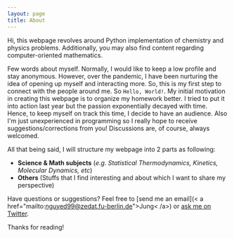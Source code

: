 ```yaml
---
layout: page
title: About
---
```


<p class="message">
  Hi, this webpage revolves around Python implementation of chemistry and physics problems. Additionally, you may also find content regarding computer-oriented mathematics.
</p>

Few words about myself. Normally, I would like to keep a low profile and stay anonymous. However, over the pandemic, I have been nurturing the idea of opening up myself and interacting more. So, this is my first step to connect with the people around me. So `Hello, World!`. My initial motivation in creating this webpage is to organize my homework better. I tried to put it into action last year but the passion exponentially decayed with time. Hence, to keep myself on track this time, I decide to have an audience. Also I'm just unexperienced in programming so I really hope to receive suggestions/corrections from you! Discussions are, of course, always welcomed. 

All that being said, I will structure my webpage into 2 parts as following:
* **Science & Math subjects** (*e.g. Statistical Thermodynamics, Kinetics, Molecular Dynamics, etc*)
* **Others** (Stuffs that I find interesting and about which I want to share my perspective)




Have questions or suggestions? Feel free to [send me an email](< a href="mailto:nguyed99@zedat.fu-berlin.de">Jung< /a>) or [ask me on Twitter](https://twitter.com/psireal99).

Thanks for reading!
